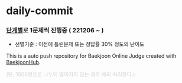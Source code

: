# daily-commit    

### [단계별](https://www.acmicpc.net/step)로 1문제씩 진행중 ( 221206 ~ ) 
- 선별기준 : 이전에 틀린문제 또는 정답률 30% 정도의 난이도

This is a auto push repository for Baekjoon Online Judge created with [BaekjoonHub](https://github.com/BaekjoonHub/BaekjoonHub).


<span style="color:lightgray"> (단, 1000원으로 나누어 떨어지지 않는 경우 예외 처리한다.) </span>
